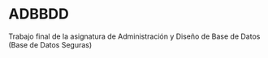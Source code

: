 # ADBBDD
Trabajo final de la asignatura de Administración y Diseño de Base de Datos (Base de Datos Seguras)
